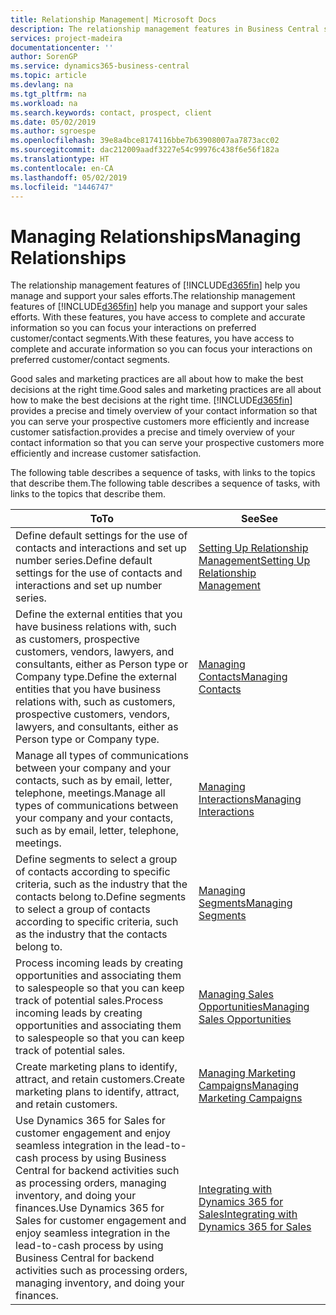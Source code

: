 ```yaml
---
title: Relationship Management| Microsoft Docs
description: The relationship management features in Business Central support your sales efforts and let you access information about contacts and prospects so you can serve customers efficiently.
services: project-madeira
documentationcenter: ''
author: SorenGP
ms.service: dynamics365-business-central
ms.topic: article
ms.devlang: na
ms.tgt_pltfrm: na
ms.workload: na
ms.search.keywords: contact, prospect, client
ms.date: 05/02/2019
ms.author: sgroespe
ms.openlocfilehash: 39e8a4bce8174116bbe7b63908007aa7873acc02
ms.sourcegitcommit: dac212009aadf3227e54c99976c438f6e56f182a
ms.translationtype: HT
ms.contentlocale: en-CA
ms.lasthandoff: 05/02/2019
ms.locfileid: "1446747"
---
```

# <a name="managing-relationships"></a><span data-ttu-id="5d8ba-103">Managing Relationships</span><span class="sxs-lookup"><span data-stu-id="5d8ba-103">Managing Relationships</span></span>
<span data-ttu-id="5d8ba-104">The relationship management features of [!INCLUDE[d365fin](includes/d365fin_md.md)] help you manage and support your sales efforts.</span><span class="sxs-lookup"><span data-stu-id="5d8ba-104">The relationship management features of [!INCLUDE[d365fin](includes/d365fin_md.md)] help you manage and support your sales efforts.</span></span> <span data-ttu-id="5d8ba-105">With these features, you have access to complete and accurate information so you can focus your interactions on preferred customer/contact segments.</span><span class="sxs-lookup"><span data-stu-id="5d8ba-105">With these features, you have access to complete and accurate information so you can focus your interactions on preferred customer/contact segments.</span></span>

<span data-ttu-id="5d8ba-106">Good sales and marketing practices are all about how to make the best decisions at the right time.</span><span class="sxs-lookup"><span data-stu-id="5d8ba-106">Good sales and marketing practices are all about how to make the best decisions at the right time.</span></span> [!INCLUDE[d365fin](includes/d365fin_md.md)] <span data-ttu-id="5d8ba-107">provides a precise and timely overview of your contact information so that you can serve your prospective customers more efficiently and increase customer satisfaction.</span><span class="sxs-lookup"><span data-stu-id="5d8ba-107">provides a precise and timely overview of your contact information so that you can serve your prospective customers more efficiently and increase customer satisfaction.</span></span>

<span data-ttu-id="5d8ba-108">The following table describes a sequence of tasks, with links to the topics that describe them.</span><span class="sxs-lookup"><span data-stu-id="5d8ba-108">The following table describes a sequence of tasks, with links to the topics that describe them.</span></span>  

| <span data-ttu-id="5d8ba-109">To</span><span class="sxs-lookup"><span data-stu-id="5d8ba-109">To</span></span> | <span data-ttu-id="5d8ba-110">See</span><span class="sxs-lookup"><span data-stu-id="5d8ba-110">See</span></span> |
| --- | --- |
|<span data-ttu-id="5d8ba-111">Define default settings for the use of contacts and interactions and set up number series.</span><span class="sxs-lookup"><span data-stu-id="5d8ba-111">Define default settings for the use of contacts and interactions and set up number series.</span></span>|[<span data-ttu-id="5d8ba-112">Setting Up Relationship Management</span><span class="sxs-lookup"><span data-stu-id="5d8ba-112">Setting Up Relationship Management</span></span>](marketing-setup-marketing.md)|
|<span data-ttu-id="5d8ba-113">Define the external entities that you have business relations with, such as customers, prospective customers, vendors, lawyers, and consultants, either as Person type or Company type.</span><span class="sxs-lookup"><span data-stu-id="5d8ba-113">Define the external entities that you have business relations with, such as customers, prospective customers, vendors, lawyers, and consultants, either as Person type or Company type.</span></span>|[<span data-ttu-id="5d8ba-114">Managing Contacts</span><span class="sxs-lookup"><span data-stu-id="5d8ba-114">Managing Contacts</span></span>](marketing-contacts.md)|
|<span data-ttu-id="5d8ba-115">Manage all types of communications between your company and your contacts, such as by email, letter, telephone, meetings.</span><span class="sxs-lookup"><span data-stu-id="5d8ba-115">Manage all types of communications between your company and your contacts, such as by email, letter, telephone, meetings.</span></span>|[<span data-ttu-id="5d8ba-116">Managing Interactions</span><span class="sxs-lookup"><span data-stu-id="5d8ba-116">Managing Interactions</span></span>](marketing-interactions.md)|
|<span data-ttu-id="5d8ba-117">Define segments to select a group of contacts according to specific criteria, such as the industry that the contacts belong to.</span><span class="sxs-lookup"><span data-stu-id="5d8ba-117">Define segments to select a group of contacts according to specific criteria, such as the industry that the contacts belong to.</span></span>|[<span data-ttu-id="5d8ba-118">Managing Segments</span><span class="sxs-lookup"><span data-stu-id="5d8ba-118">Managing Segments</span></span>](marketing-segments.md)|
|<span data-ttu-id="5d8ba-119">Process incoming leads by creating opportunities and associating them to salespeople so that you can keep track of potential sales.</span><span class="sxs-lookup"><span data-stu-id="5d8ba-119">Process incoming leads by creating opportunities and associating them to salespeople so that you can keep track of potential sales.</span></span>|[<span data-ttu-id="5d8ba-120">Managing Sales Opportunities</span><span class="sxs-lookup"><span data-stu-id="5d8ba-120">Managing Sales Opportunities</span></span>](marketing-manage-sales-opportunities.md)|
|<span data-ttu-id="5d8ba-121">Create marketing plans to identify, attract, and retain customers.</span><span class="sxs-lookup"><span data-stu-id="5d8ba-121">Create marketing plans to identify, attract, and retain customers.</span></span>|[<span data-ttu-id="5d8ba-122">Managing Marketing Campaigns</span><span class="sxs-lookup"><span data-stu-id="5d8ba-122">Managing Marketing Campaigns</span></span>](marketing-campaigns.md)|
|<span data-ttu-id="5d8ba-123">Use Dynamics 365 for Sales for customer engagement and enjoy seamless integration in the lead-to-cash process by using Business Central for backend activities such as processing orders, managing inventory, and doing your finances.</span><span class="sxs-lookup"><span data-stu-id="5d8ba-123">Use Dynamics 365 for Sales for customer engagement and enjoy seamless integration in the lead-to-cash process by using Business Central for backend activities such as processing orders, managing inventory, and doing your finances.</span></span>|[<span data-ttu-id="5d8ba-124">Integrating with Dynamics 365 for Sales</span><span class="sxs-lookup"><span data-stu-id="5d8ba-124">Integrating with Dynamics 365 for Sales</span></span>](marketing-integrate-dynamicscrm.md)|
